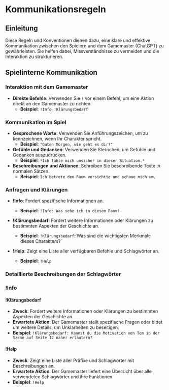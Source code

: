 # Kommunikationsregeln

## Einleitung

Diese Regeln und Konventionen dienen dazu, eine klare und effektive Kommunikation zwischen den Spielern und dem Gamemaster (ChatGPT) zu gewährleisten. Sie helfen dabei, Missverständnisse zu vermeiden und die Interaktion zu strukturieren.

## Spielinterne Kommunikation

### Interaktion mit dem Gamemaster

- **Direkte Befehle**: Verwenden Sie `!` vor einem Befehl, um eine Aktion direkt an den Gamemaster zu richten.
  - **Beispiel**: `!Info`, `!Klärungsbedarf`

### Kommunikation im Spiel

- **Gesprochene Worte**: Verwenden Sie Anführungszeichen, um zu kennzeichnen, wenn Ihr Charakter spricht.
  - **Beispiel**: `"Guten Morgen, wie geht es dir?"`
- **Gefühle und Gedanken**: Verwenden Sie Sternchen, um Gefühle und Gedanken auszudrücken.
  - **Beispiel**: `*Ich fühle mich unsicher in dieser Situation.*`
- **Beschreibungen und Aktionen**: Schreiben Sie beschreibende Texte in normalen Sätzen.
  - **Beispiel**: `Ich betrete den Raum vorsichtig und schaue mich um.`

### Anfragen und Klärungen

- **!Info**: Fordert spezifische Informationen an.
  - **Beispiel**: `!Info: Was sehe ich in diesem Raum?`
- **!Klärungsbedarf**: Fordert weitere Informationen oder Klärungen zu bestimmten Aspekten der Geschichte an.
  - **Beispiel**: `!Klärungsbedarf`: Was sind die wichtigsten Merkmale dieses Charakters?`

- **!Help**: Zeigt eine Liste aller verfügbaren Befehle und Schlagwörter an.
  - **Beispiel**: `!Help`

### Detaillierte Beschreibungen der Schlagwörter

### !Info

#### !Klärungsbedarf

- **Zweck**: Fordert weitere Informationen oder Klärungen zu bestimmten Aspekten der Geschichte an.
- **Erwartete Aktion**: Der Gamemaster stellt spezifische Fragen oder bittet um weitere Details, um Unklarheiten zu beseitigen.
- **Beispiel**: `!Klärungsbedarf: Kannst du die Motivation von Tom in der Szene auf Seite 12 näher erläutern?`

#### !Help

- **Zweck**: Zeigt eine Liste aller Präfixe und Schlagwörter mit Beschreibungen an.
- **Erwartete Aktion**: Der Gamemaster liefert eine Übersicht über alle verwendeten Schlagwörter und ihre Funktionen.
- **Beispiel**: `!Help`
